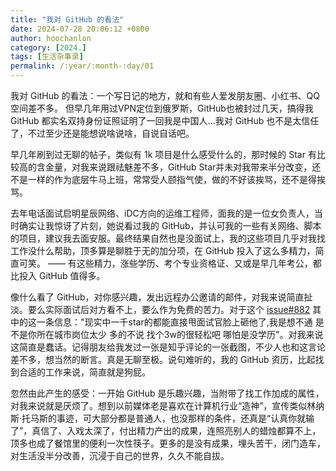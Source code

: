 ```yaml
---
title: "我对 GitHub 的看法"
date: 2024-07-28 20:06:12 +0800
author: hoochanlon
category: [2024.]
tags: [生活杂事录]
permalink: /:year/:month-:day/01
---
```

我对 GitHub 的看法：一个写日记的地方，就和有些人爱发朋友圈、小红书、QQ空间差不多。 但早几年用过VPN定位到俄罗斯，GitHub也被封过几天，搞得我 GitHub 都实名双持身份证照证明了一回我是中国人...我对 GitHub 也不是太信任了，不过至少还是能想说啥说啥，自说自话吧。

<!-- more -->

早几年刷到过无聊的帖子，类似有 1k 项目是什么感受什么的，那时候的 Star 有比较高的含金量，对我来说跟祛魅差不多，GitHub Star并未对我带来半分改变，还不是一样的作为底层牛马上班，常常受人颐指气使，做的不好该挨骂，还不是得挨骂。

去年电话面试启明星辰网络、iDC方向的运维工程师，面我的是一位女负责人，当时确实让我惊讶了片刻，她说看过我的 GitHub，并认可我的一些有关网络、脚本的项目，建议我去面安服。最终结果自然也是没面试上，我的这些项目几乎对我找工作没什么帮助，顶多算是聊胜于无的加分项，在 GitHub 投入了这么多精力，简直可笑。 —— 有这些精力，涨些学历、考个专业资格证、又或是早几年考公，都比投入 GitHub 值得多。

像什么看了 GitHub，对你感兴趣，发出远程办公邀请的邮件，对我来说简直扯淡。要么实际面试后对方看不上，要么作为免费的苦力。对于这个 [issue#882](https://github.com/liupan1890/aliyunpan/issues/882) 其中的这一条信息："现实中一千star的都能直接甩面试官脸上砸他了,我是想不通 是不是你所在城市岗位太少 多的不说 找个3w的很轻松吧 哪怕是没学历"。对我来说这简直是蠢话。记得朋友给我发过一张是知乎评论的一张截图，不少人也和这言论差不多，想当然的断言。真是无聊至极。说句难听的，我的 GitHub 资历，比起找到合适的工作来说，简直就是狗屁。

忽然由此产生的感受：一开始 GitHub 是乐趣兴趣，当附带了找工作加成的属性，对我来说就是厌烦了。想到以前媒体老是喜欢在计算机行业“造神”，宣传类似林纳斯·托马斯的事迹，可大部分都是普通人，也没那样的条件，还真是“认真你就输了”，真信了、入戏太深了，付出精力产出的成果，连照亮别人的蜡烛都算不上，顶多也成了餐馆里的便利一次性筷子。更多的是没有成果，埋头苦干，闭门造车，对生活没半分改善，沉浸于自己的世界，久久不能自拔。

